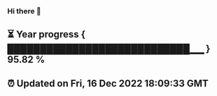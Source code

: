 ### Hi there 👋
⏳ Year progress { ████████████████████████████▁▁ } 95.82 %
---
⏰ Updated on Fri, 16 Dec 2022 18:09:33 GMT
---
